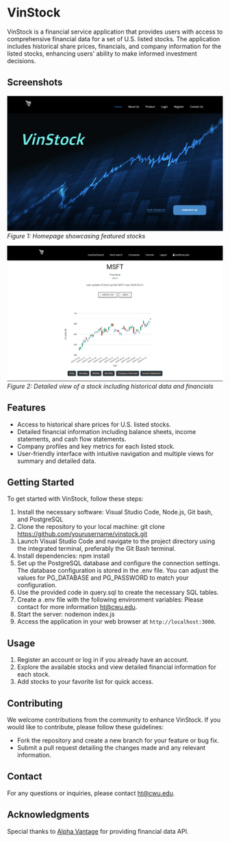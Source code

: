 # VinStock

VinStock is a financial service application that provides users with access to comprehensive financial data for a set of U.S. listed stocks. The application includes historical share prices, financials, and company information for the listed stocks, enhancing users' ability to make informed investment decisions.

## Screenshots

![Homepage](screenshots/homepage.png)
*Figure 1: Homepage showcasing featured stocks*

![Stock Detail](screenshots/stock_detail.png)
*Figure 2: Detailed view of a stock including historical data and financials*

## Features

- Access to historical share prices for U.S. listed stocks.
- Detailed financial information including balance sheets, income statements, and cash flow statements.
- Company profiles and key metrics for each listed stock.
- User-friendly interface with intuitive navigation and multiple views for summary and detailed data.

## Getting Started

To get started with VinStock, follow these steps:

1. Install the necessary software: Visual Studio Code, Node.js, Git bash, and PostgreSQL
2. Clone the repository to your local machine: git clone https://github.com/yourusername/vinstock.git
3. Launch Visual Studio Code and navigate to the project directory using the integrated terminal, preferably the Git Bash terminal.
4. Install dependencies: npm install
5. Set up the PostgreSQL database and configure the connection settings.
The database configuration is stored in the .env file.
You can adjust the values for PG_DATABASE and PG_PASSWORD to match your configuration.
6. Use the provided code in query.sql to create the necessary SQL tables.
7. Create a .env file with the following environment variables: Please contact for more information [ht@cwu.edu](mailto:ht@cwu.edu).
6. Start the server: nodemon index.js
7. Access the application in your web browser at `http://localhost:3000`.

## Usage

1. Register an account or log in if you already have an account.
2. Explore the available stocks and view detailed financial information for each stock.
3. Add stocks to your favorite list for quick access.

## Contributing

We welcome contributions from the community to enhance VinStock. If you would like to contribute, please follow these guidelines:

- Fork the repository and create a new branch for your feature or bug fix.
- Submit a pull request detailing the changes made and any relevant information.

## Contact

For any questions or inquiries, please contact [ht@cwu.edu](mailto:ht@cwu.edu).

## Acknowledgments

Special thanks to [Alpha Vantage](https://rapidapi.com/alphavantage/api/alpha-vantage) for providing financial data API.
